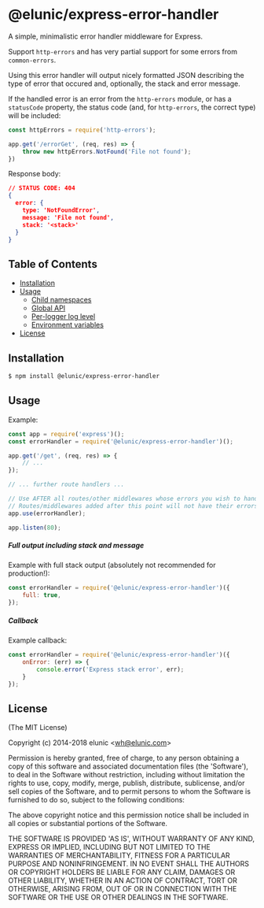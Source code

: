 # @elunic/express-error-handler

A simple, minimalistic error handler middleware for Express.

Support `http-errors` and has very partial support for some errors from `common-errors`.

Using this error handler will output nicely formatted JSON describing the type of
error that occured and, optionally, the stack and error message.

If the handled error is an error from the `http-errors` module, or has a `statusCode` property,
the status code (and, for `http-errors`, the correct type) will be included:

```js
const httpErrors = require('http-errors');

app.get('/errorGet', (req, res) => {
    throw new httpErrors.NotFound('File not found');
})
```

Response body:
```json
// STATUS CODE: 404
{
  error: {
    type: 'NotFoundError',
    message: 'File not found',
    stack: '<stack>'
  }
}
```


## Table of Contents

- [Installation](#installation)
- [Usage](#usage)
  * [Child namespaces](#child-namespaces)
  * [Global API](#global-api)
  * [Per-logger log level](#per-logger-log-level)
  * [Environment variables](#environment-variables)
- [License](#license)


## Installation

```bash
$ npm install @elunic/express-error-handler
```


## Usage

Example:

```js
const app = require('express')();
const errorHandler = require('@elunic/express-error-handler')();

app.get('/get', (req, res) => {
    // ...
});

// ... further route handlers ...

// Use AFTER all routes/other middlewares whose errors you wish to handle.
// Routes/middlewares added after this point will not have their errors handled.
app.use(errorHandler);

app.listen(80);
```


##### Full output including stack and message

Example with full stack output (absolutely not recommended for production!):
```js
const errorHandler = require('@elunic/express-error-handler')({
    full: true,
});
```


##### Callback

Example callback:
```js
const errorHandler = require('@elunic/express-error-handler')({
    onError: (err) => {
        console.error('Express stack error', err);
    }
});
```

## License

(The MIT License)

Copyright (c) 2014-2018 elunic &lt;wh@elunic.com&gt;

Permission is hereby granted, free of charge, to any person obtaining
a copy of this software and associated documentation files (the
'Software'), to deal in the Software without restriction, including
without limitation the rights to use, copy, modify, merge, publish,
distribute, sublicense, and/or sell copies of the Software, and to
permit persons to whom the Software is furnished to do so, subject to
the following conditions:

The above copyright notice and this permission notice shall be
included in all copies or substantial portions of the Software.

THE SOFTWARE IS PROVIDED 'AS IS', WITHOUT WARRANTY OF ANY KIND,
EXPRESS OR IMPLIED, INCLUDING BUT NOT LIMITED TO THE WARRANTIES OF
MERCHANTABILITY, FITNESS FOR A PARTICULAR PURPOSE AND NONINFRINGEMENT.
IN NO EVENT SHALL THE AUTHORS OR COPYRIGHT HOLDERS BE LIABLE FOR ANY
CLAIM, DAMAGES OR OTHER LIABILITY, WHETHER IN AN ACTION OF CONTRACT,
TORT OR OTHERWISE, ARISING FROM, OUT OF OR IN CONNECTION WITH THE
SOFTWARE OR THE USE OR OTHER DEALINGS IN THE SOFTWARE.